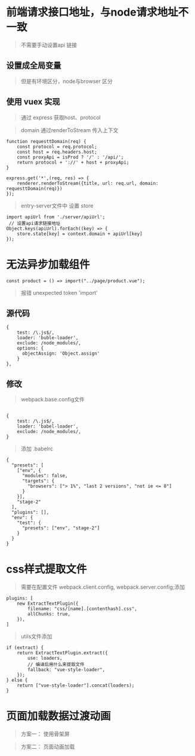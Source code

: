 # 前端请求接口地址，与node请求地址不一致

> 不需要手动设置api 链接

## 设置成全局变量
> 但是有环境区分，node与browser 区分

## 使用 vuex 实现 

> 通过 express 获取host、protocol

> domain 通过renderToStream 传入上下文

```
function requesttDomain(req) {
    const protocol = req.protocol;
    const host = req.headers.host;
    const proxyApi = isProd ? '/' : '/api/';
    return protocol + '://' + host + proxyApi;
}

express.get('*',(req, res) => {
    renderer.renderToStream({title, url: req.url, domain: requesttDomain(req)})
});

```

> entry-server文件中 设置 store 

```
import apiUrl from './server/apiUrl';
 // 设置api请求链接地址
Object.keys(apiUrl).forEach((key) => {
    store.state[key] = context.domain + apiUrl[key]
});

```
# 无法异步加载组件
```
const product = () => import("../page/product.vue");

```
> 报错 unexpected token 'import'

## 源代码
```
{
    test: /\.js$/,
    loader: 'buble-loader',
    exclude: /node_modules/,
    options: {
      objectAssign: 'Object.assign'
    }
},
```
## 修改
> webpack.base.config文件

```

{
    test: /\.js$/,
    loader: 'babel-loader',
    exclude: /node_modules/,
}
```
> 添加 .babelrc

```
{
  "presets": [
    ["env", {
      "modules": false,
      "targets": {
        "browsers": ["> 1%", "last 2 versions", "not ie <= 8"]
      }
    }],
    "stage-2"
  ],
  "plugins": [],
  "env": {
    "test": {
      "presets": ["env", "stage-2"]
    }
  }
}

```
# css样式提取文件

> 需要在配置文件 webpack.client.config, webpack.server.config;添加

```
plugins: [
    new ExtractTextPlugin({
        filename: "css/[name].[contenthash].css",
        allChunks: true,
    }),
]
```
> utils文件添加

```
if (extract) {
    return ExtractTextPlugin.extract({
        use: loaders,
        // 编译后用什么来提取文件
        fallback: "vue-style-loader",
    });
} else {
    return ["vue-style-loader"].concat(loaders);
}

```

# 页面加载数据过渡动画
> 方案一： 使用骨架屏

> 方案二： 页面动画加载